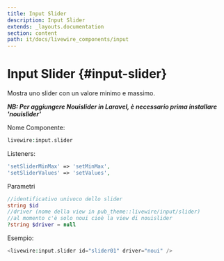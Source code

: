 ```yaml
---
title: Input Slider
description: Input Slider
extends: _layouts.documentation
section: content
path: it/docs/livewire_components/input
---
```


# Input Slider {#input-slider}

Mostra uno slider con un valore minimo e massimo.

***NB: Per aggiungere Nouislider in Laravel, è necessario prima installare 'nouislider'***

Nome Componente:

```php
livewire:input.slider
```

Listeners:

```php
'setSliderMinMax' => 'setMinMax',
'setSliderValues' => 'setValues',
```

Parametri

```php
//identificativo univoco dello slider
string $id
//driver (nome della view in pub_theme::livewire/input/slider)
//al momento c'è solo noui cioè la view di nouislider
?string $driver = null
```

Esempio:

```php
<livewire:input.slider id="slider01" driver="noui" />
```

